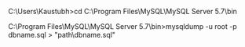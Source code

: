 C:\Users\Kaustubh>cd C:\Program Files\MySQL\MySQL Server 5.7\bin

C:\Program Files\MySQL\MySQL Server 5.7\bin>mysqldump -u root -p dbname.sql > "path\dbname.sql"
